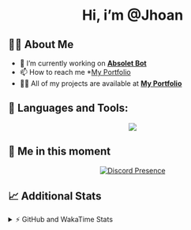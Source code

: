 <h1 align="center">Hi, i’m @Jhoan</h1>

## 🙋‍♂️ About Me

- 🔭 I’m currently working on **[Absolet Bot](https://strider.cloud)**
- 📫 How to reach me *[My Portfolio](https://jhoan.me/contact)
- 👨‍💻 All of my projects are available at **[My Portfolio](https://jhoan.me)**

## 🚀 Languages and Tools:
<p align="center">
  <a href="https://skillicons.dev">
    <img src="https://skillicons.dev/icons?i=js,ts,html,css,bootstrap,nodejs,express,vscode,neovim,vim,atom,cloudflare,git,github,discord,bots,linux,mongodb,nginx,redis,wordpress,heroku&perline=11" />
  </a>
</p>
  
## 👤 Me in this moment
<p align="center">
    <a href="https://discord.com/users/612460795124776960" target="_blank" rel="nofollow">
        <img src="https://lanyard-profile-readme.vercel.app/api/612460795124776960?idleMessage=Probably%20coding%20Absolet..." alt="Discord Presence" align="center">
    </a>
</p>

## 📈 Additional Stats
<details>
    <summary>⚡ GitHub and WakaTime Stats</summary>
    <br/>

<!--START_SECTION:waka-->
![Code Time](http://img.shields.io/badge/Code%20Time-507%20hrs%2012%20mins-blue)

**🐱 My GitHub Data** 

> 🏆 1,026 Contributions in the Year 2022
 > 
> 📦 169.1 kB Used in GitHub's Storage 
 > 
> 💼 Opted to Hire
 > 
> 📜 4 Public Repositories 
 > 
> 🔑 36 Private Repositories  
 > 
**I'm an Early 🐤** 

```text
🌞 Morning    84 commits     ██░░░░░░░░░░░░░░░░░░░░░░░   10.73% 
🌆 Daytime    344 commits    ███████████░░░░░░░░░░░░░░   43.93% 
🌃 Evening    319 commits    ██████████░░░░░░░░░░░░░░░   40.74% 
🌙 Night      36 commits     █░░░░░░░░░░░░░░░░░░░░░░░░   4.6%

```
📅 **I'm Most Productive on Saturday** 

```text
Monday       114 commits    ███░░░░░░░░░░░░░░░░░░░░░░   14.56% 
Tuesday      126 commits    ████░░░░░░░░░░░░░░░░░░░░░   16.09% 
Wednesday    135 commits    ████░░░░░░░░░░░░░░░░░░░░░   17.24% 
Thursday     76 commits     ██░░░░░░░░░░░░░░░░░░░░░░░   9.71% 
Friday       109 commits    ███░░░░░░░░░░░░░░░░░░░░░░   13.92% 
Saturday     153 commits    █████░░░░░░░░░░░░░░░░░░░░   19.54% 
Sunday       70 commits     ██░░░░░░░░░░░░░░░░░░░░░░░   8.94%

```


📊 **This Week I Spent My Time On** 

```text
⌚︎ Time Zone: America/Bogota

💬 Programming Languages: 
JavaScript               8 hrs 8 mins        █████████████████████░░░░   85.44% 
TypeScript               41 mins             █░░░░░░░░░░░░░░░░░░░░░░░░   7.28% 
YAML                     19 mins             ░░░░░░░░░░░░░░░░░░░░░░░░░   3.36% 
EJS                      14 mins             ░░░░░░░░░░░░░░░░░░░░░░░░░   2.5% 
JSON                     7 mins              ░░░░░░░░░░░░░░░░░░░░░░░░░   1.26%

🔥 Editors: 
VS Code                  9 hrs 32 mins       █████████████████████████   100.0%

🐱‍💻 Projects: 
dilva                    7 hrs 21 mins       ███████████████████░░░░░░   77.1% 
injector                 1 hr 4 mins         ██░░░░░░░░░░░░░░░░░░░░░░░   11.28% 
api                      32 mins             █░░░░░░░░░░░░░░░░░░░░░░░░   5.65% 
api_shop                 17 mins             ░░░░░░░░░░░░░░░░░░░░░░░░░   3.07% 
Absolet                  13 mins             ░░░░░░░░░░░░░░░░░░░░░░░░░   2.4%

💻 Operating System: 
Linux                    9 hrs 32 mins       █████████████████████████   100.0%

```

**I Mostly Code in JavaScript** 

```text
JavaScript               16 repos            ████████████████░░░░░░░░░   64.0% 
Java                     3 repos             ███░░░░░░░░░░░░░░░░░░░░░░   12.0% 
TypeScript               3 repos             ███░░░░░░░░░░░░░░░░░░░░░░   12.0% 
Shell                    1 repo              █░░░░░░░░░░░░░░░░░░░░░░░░   4.0% 
CSS                      1 repo              █░░░░░░░░░░░░░░░░░░░░░░░░   4.0%

```



 Last Updated on 29/11/2022 01:00:11 UTC
<!--END_SECTION:waka-->
</details>
